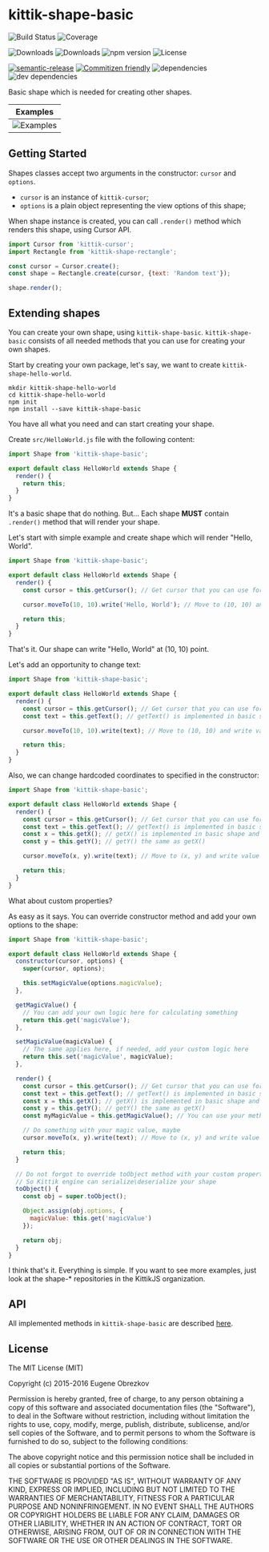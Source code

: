 # kittik-shape-basic

![Build Status](https://img.shields.io/travis/kittikjs/shape-basic.svg)
![Coverage](https://img.shields.io/coveralls/kittikjs/shape-basic.svg)

![Downloads](https://img.shields.io/npm/dm/kittik-shape-basic.svg)
![Downloads](https://img.shields.io/npm/dt/kittik-shape-basic.svg)
![npm version](https://img.shields.io/npm/v/kittik-shape-basic.svg)
![License](https://img.shields.io/npm/l/kittik-shape-basic.svg)

[![semantic-release](https://img.shields.io/badge/%20%20%F0%9F%93%A6%F0%9F%9A%80-semantic--release-e10079.svg)](https://github.com/semantic-release/semantic-release)
[![Commitizen friendly](https://img.shields.io/badge/commitizen-friendly-brightgreen.svg)](http://commitizen.github.io/cz-cli/)
![dependencies](https://img.shields.io/david/kittikjs/shape-basic.svg)
![dev dependencies](https://img.shields.io/david/dev/kittikjs/shape-basic.svg)

Basic shape which is needed for creating other shapes.

| Examples |
| -------- |
| ![Examples](https://cloud.githubusercontent.com/assets/3625244/16408840/4982f122-3d23-11e6-9d29-f7d46b9d9400.gif) |

## Getting Started

Shapes classes accept two arguments in the constructor: `cursor` and `options`.

- `cursor` is an instance of `kittik-cursor`;
- `options` is a plain object representing the view options of this shape;

When shape instance is created, you can call `.render()` method which renders this shape, using Cursor API.

```js
import Cursor from 'kittik-cursor';
import Rectangle from 'kittik-shape-rectangle';

const cursor = Cursor.create();
const shape = Rectangle.create(cursor, {text: 'Random text'});

shape.render();
```

## Extending shapes

You can create your own shape, using `kittik-shape-basic`.
`kittik-shape-basic` consists of all needed methods that you can use for creating your own shapes.

Start by creating your own package, let's say, we want to create `kittik-shape-hello-world`.

```shell
mkdir kittik-shape-hello-world
cd kittik-shape-hello-world
npm init
npm install --save kittik-shape-basic
```

You have all what you need and can start creating your shape.

Create `src/HelloWorld.js` file with the following content:

```js
import Shape from 'kittik-shape-basic';

export default class HelloWorld extends Shape {
  render() {
    return this;
  }
}
```

It's a basic shape that do nothing. But...
Each shape **MUST** contain `.render()` method that will render your shape.

Let's start with simple example and create shape which will render "Hello, World".

```js
import Shape from 'kittik-shape-basic';

export default class HelloWorld extends Shape {
  render() {
    const cursor = this.getCursor(); // Get cursor that you can use for render the shape

    cursor.moveTo(10, 10).write('Hello, World'); // Move to (10, 10) and write Hello, World

    return this;
  }
}
```

That's it.
Our shape can write "Hello, World" at (10, 10) point.

Let's add an opportunity to change text:

```js
import Shape from 'kittik-shape-basic';

export default class HelloWorld extends Shape {
  render() {
    const cursor = this.getCursor(); // Get cursor that you can use for render the shape
    const text = this.getText(); // getText() is implemented in basic shape, so you can just grab text from there

    cursor.moveTo(10, 10).write(text); // Move to (10, 10) and write value of the text

    return this;
  }
}
```

Also, we can change hardcoded coordinates to specified in the constructor:

```js
import Shape from 'kittik-shape-basic';

export default class HelloWorld extends Shape {
  render() {
    const cursor = this.getCursor(); // Get cursor that you can use for render the shape
    const text = this.getText(); // getText() is implemented in basic shape, so you can just grab text from there
    const x = this.getX(); // getX() is implemented in basic shape and suppports aligning
    const y = this.getY(); // getY() the same as getX()

    cursor.moveTo(x, y).write(text); // Move to (x, y) and write value of the text

    return this;
  }
}
```

What about custom properties?

As easy as it says.
You can override constructor method and add your own options to the shape:

```js
import Shape from 'kittik-shape-basic';

export default class HelloWorld extends Shape {
  constructor(cursor, options) {
    super(cursor, options);

    this.setMagicValue(options.magicValue);
  },

  getMagicValue() {
    // You can add your own logic here for calculating something
    return this.get('magicValue');
  },

  setMagicValue(magicValue) {
    // The same applies here, if needed, add your custom logic here
    return this.set('magicValue', magicValue);
  },

  render() {
    const cursor = this.getCursor(); // Get cursor that you can use for render the shape
    const text = this.getText(); // getText() is implemented in basic shape, so you can just grab text from there
    const x = this.getX(); // getX() is implemented in basic shape and suppports aligning
    const y = this.getY(); // getY() the same as getX()
    const myMagicValue = this.getMagicValue(); // You can use your methods in render method as well

    // Do something with your magic value, maybe
    cursor.moveTo(x, y).write(text); // Move to (x, y) and write value of the text

    return this;
  }

  // Do not forgot to override toObject method with your custom properties
  // So Kittik engine can serialize\deserialize your shape
  toObject() {
    const obj = super.toObject();

    Object.assign(obj.options, {
      magicValue: this.get('magicValue')
    });

    return obj;
  }
}
```

I think that's it.
Everything is simple.
If you want to see more examples, just look at the shape-* repositories in the KittikJS organization.

## API

All implemented methods in `kittik-shape-basic` are described [here](./API.md).

## License

The MIT License (MIT)

Copyright (c) 2015-2016 Eugene Obrezkov

Permission is hereby granted, free of charge, to any person obtaining a copy
of this software and associated documentation files (the "Software"), to deal
in the Software without restriction, including without limitation the rights
to use, copy, modify, merge, publish, distribute, sublicense, and/or sell
copies of the Software, and to permit persons to whom the Software is
furnished to do so, subject to the following conditions:

The above copyright notice and this permission notice shall be included in all
copies or substantial portions of the Software.

THE SOFTWARE IS PROVIDED "AS IS", WITHOUT WARRANTY OF ANY KIND, EXPRESS OR
IMPLIED, INCLUDING BUT NOT LIMITED TO THE WARRANTIES OF MERCHANTABILITY,
FITNESS FOR A PARTICULAR PURPOSE AND NONINFRINGEMENT. IN NO EVENT SHALL THE
AUTHORS OR COPYRIGHT HOLDERS BE LIABLE FOR ANY CLAIM, DAMAGES OR OTHER
LIABILITY, WHETHER IN AN ACTION OF CONTRACT, TORT OR OTHERWISE, ARISING FROM,
OUT OF OR IN CONNECTION WITH THE SOFTWARE OR THE USE OR OTHER DEALINGS IN THE
SOFTWARE.

